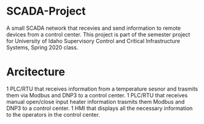# SCADA-Project
A small SCADA network that recevies and send information to remote devices from a control center. This project is part of the semester project for University of Idaho Supervisory Control and Critical Infrastructure Systems, Spring 2020 class.

# Arcitecture

1 PLC/RTU that receives information from a temperature sesnor and trasmits them via Modbus and DNP3 to a control center.
1 PLC/RTU that receives manual open/close input heater information trasmits them Modbus and DNP3 to a control center.
1 HMI that displays all the necessary information to the operators in the control center.



